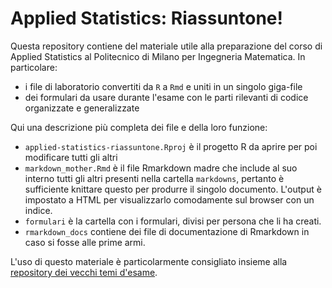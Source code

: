 # Applied Statistics: Riassuntone!

Questa repository contiene del materiale utile alla preparazione del corso di Applied Statistics al Politecnico di Milano per Ingegneria Matematica. In particolare:
- i file di laboratorio convertiti da `R` a `Rmd` e uniti in un singolo giga-file
- dei formulari da usare durante l'esame con le parti rilevanti di codice organizzate e generalizzate

Qui una descrizione più completa dei file e della loro funzione:

- `applied-statistics-riassuntone.Rproj` è il progetto R da aprire per poi modificare tutti gli altri
- `markdown_mother.Rmd` è il file Rmarkdown madre che include al suo interno tutti gli altri presenti nella cartella `markdowns`, pertanto è sufficiente knittare questo per produrre il singolo documento. L'output è impostato a HTML per visualizzarlo comodamente sul browser con un indice.
- `formulari` è la cartella con i formulari, divisi per persona che li ha creati.
- `rmarkdown_docs` contiene dei file di documentazione di Rmarkdown in caso si fosse alle prime armi.

L'uso di questo materiale è particolarmente consigliato insieme alla [repository dei vecchi temi d'esame](https://github.com/teobucci/applied-statistics-exams).